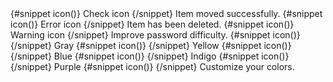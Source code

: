 <Toast color="green">
  {#snippet icon()}
    <CircleCheckSolid class="w-5 h-5" />
    <span class="sr-only">Check icon</span>
  {/snippet}
  Item moved successfully.
</Toast>

<Toast color="red">
  {#snippet icon()}
    <CloseSolid class="w-5 h-5" />
    <span class="sr-only">Error icon</span>
  {/snippet}
  Item has been deleted.
</Toast>

<Toast color="orange">
  {#snippet icon()}
    <ExclamationCircleSolid class="w-5 h-5" />
    <span class="sr-only">Warning icon</span>
  {/snippet}
  Improve password difficulty.
</Toast>

<Toast color="gray">
  {#snippet icon()}
  <FireOutline class="w-5 h-5" />
  {/snippet}
  Gray
</Toast>

<Toast color="yellow">
  {#snippet icon()}
  <FireOutline class="w-5 h-5" />
  {/snippet}
  Yellow
</Toast>

<Toast color="blue">
  {#snippet icon()}
  <FireOutline class="w-5 h-5" />
  {/snippet}
  Blue
</Toast>

<Toast color="indigo">
  {#snippet icon()}
  <FireOutline class="w-5 h-5" />
  {/snippet}
  Indigo
</Toast>

<Toast color="purple">
  {#snippet icon()}
  <FireOutline class="w-5 h-5" />
  {/snippet}
  Purple
</Toast>

<Toast color="none" div2class="w-8 h-8 text-pink-500 bg-pink-100 dark:bg-pink-800 dark:text-pink-200">
  {#snippet icon()}
  <FireOutline class="w-5 h-5" />
  {/snippet}
  Customize your colors.
</Toast>